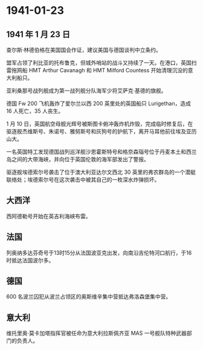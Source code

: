 # 1941-01-23

## 1941 年 1 月 23 日

查尔斯·林德伯格在美国国会作证，建议美国与德国谈判中立条约。

盟军占领了利比亚的托布鲁克，但城外哨站的战斗又持续了一天。在港口，英国扫雷拖网船
HMT Arthur Cavanagh 和 HMT Milford Countess 开始清理沉没的意大利船只。

亚利桑那号战列舰成为第一战列舰分队海军少将艾萨克·基德的旗舰。

德国 Fw 200 飞机轰炸了爱尔兰以西 200 英里处的英国船只 Lurigethan，造成
16 人死亡，35 人丧生。

1 月 10
日，英国航空母舰光辉号被斯图卡俯冲轰炸机炸毁，完成临时修复后，在驱逐舰杰维斯号、朱诺号、雅努斯号和灰狗号的护航下，离开马耳他前往埃及亚历山大。

一名英国特工发现德国战列巡洋舰沙恩霍斯特号和格奈森瑙号位于丹麦本土和西兰岛之间的大带海峡，并向位于英国伦敦的海军部发出了警报。

驱逐舰埃德索尔号袭击了位于澳大利亚达尔文西北 30
英里的弗农群岛的一个潜艇联络处；埃德索尔号在这次袭击中被其自己的一枚深水炸弹损坏。

## 大西洋

西阿德勒号开始在英吉利海峡布雷。

## 法国

列奥纳多达芬奇号于13时15分从法国波亚克出发，向南沿吉伦特河口航行，于16时抵达法国波尔多。

## 德国

600 名波兰囚犯从波兰占领区的奥斯维辛集中营抵达弗洛森堡集中营。

## 意大利

维托里奥·莫卡加塔指挥官被任命为意大利拉斯佩齐亚 MAS
一号舰队特种武器部门的负责人。

